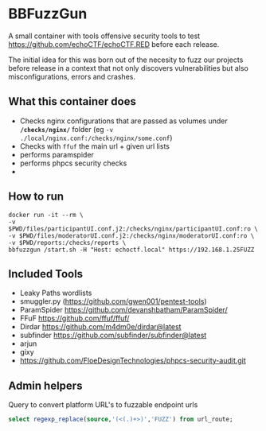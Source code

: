 # BBFuzzGun
A small container with tools offensive security tools to test https://github.com/echoCTF/echoCTF.RED before each release.

The initial idea for this was born out of the necesity to fuzz our projects before release in a context that not only discovers vulnerabilities but also misconfigurations, errors and crashes.

## What this container does
* Checks nginx configurations that are passed as volumes under **`/checks/nginx/`** folder (eg `-v ./local/nginx.conf:/checks/nginx/some.conf`)
* Checks with `ffuf` the main url + given url lists
* performs paramspider
* performs phpcs security checks
* 

## How to run
```shell
docker run -it --rm \
-v $PWD/files/participantUI.conf.j2:/checks/nginx/participantUI.conf:ro \
-v $PWD/files/moderatorUI.conf.j2:/checks/nginx/moderatorUI.conf:ro \
-v $PWD/reports:/checks/reports \
bbfuzzgun /start.sh -H "Host: echoctf.local" https://192.168.1.25FUZZ
```

## Included Tools
* Leaky Paths wordlists
* smuggler.py (https://github.com/gwen001/pentest-tools)
* ParamSpider https://github.com/devanshbatham/ParamSpider/
* FFuF https://github.com/ffuf/ffuf/
* Dirdar https://github.com/m4dm0e/dirdar@latest
* subfinder https://github.com/subfinder/subfinder@latest
* arjun
* gixy
* https://github.com/FloeDesignTechnologies/phpcs-security-audit.git

## Admin helpers
Query to convert platform URL's to fuzzable endpoint urls

```sql
select regexp_replace(source,'(<(.)+>)','FUZZ') from url_route;
```
